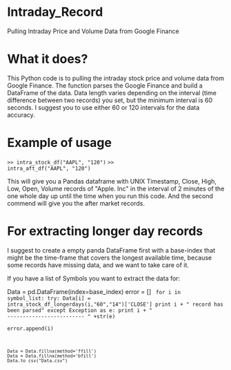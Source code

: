 # Intraday_Record
Pulling Intraday Price and Volume Data from Google Finance

# What it does?
This Python code is to pulling the intraday stock price and volume data from Google Finance. 
The function parses the Google Finance and build a DataFrame of the data. Data length varies depending on the interval (time difference between two records) you set, 
but the minimum interval is 60 seconds. I suggest you to use either 60 or 120 intervals for the data accuracy. 

# Example of usage

<code>>> intra_stock_df("AAPL", "120")</code>
<code>>> intra_aft_df("AAPL", "120")</code>

This will give you a Pandas dataframe with UNIX Timestamp, Close, High, Low, Open, Volume records of "Apple. Inc" in the interval of 2 minutes of the one whole day up until the time when you run this code. And the second commend will give you the after market records.

# For extracting longer day records

I suggest to create a empty panda DataFrame first with a base-index that might be the time-frame that covers the longest available time, because some records have missing data, and we want to take care of it.

If you have a list of Symbols you want to extract the data for:

Data = pd.DataFrame(index=base_index)
error = []
<code>
for i in symbol_list:
	try:
		Data[i] = intra_stock_df_longerdays(i,"60","14")['CLOSE']
		print i + " record has been parsed"
	except Exception as e:
		print i + " ------------------------- " +str(e)		
		error.append(i)		
		
	Data = Data.fillna(method='ffill')
	Data = Data.fillna(method='bfill')
	Data.to_csv("Data.csv")
</code>
